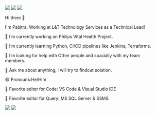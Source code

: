 <a href="https://www.linkedin.com/in/pabitraswain/">
<img src="https://img.shields.io/badge/LinkedIn-0077B5?style=for-the-badge&logo=linkedin&logoColor=white" /></a>

<a href="https://www.facebook.com/pabitra.swain/">
<img src="https://img.shields.io/badge/Facebook-1877F2?style=for-the-badge&logo=facebook&logoColor=white" /></a>

<a href="https://www.instagram.com/pabitrakumarswain/">
<img src="https://img.shields.io/badge/Instagram-E4405F?style=for-the-badge&logo=instagram&logoColor=white" /></a>

Hi there 👋

I'm Pabitra, Working at L&T Technology Services as a Technical Lead!

🔭 I’m currently working on Philips Vital Health Project.

🌱 I’m currently learning Python, CI/CD pipelines like Jenkins, Terraforms.

🤔 I’m looking for help with Other people and spacially with my team members.

💬 Ask me about anything, I will try to findout solution.

😄 Pronouns:He/Him

📝 Favorite editor for Code: VS Code & Visual Studio IDE

📝 Favorite editor for Query: MS SQL Server & SSMS

<img src="https://github-readme-stats.vercel.app/api?username=swainpabitra" />
<img src="https://github-readme-stats.vercel.app/api/top-langs/?username=swainpabitra" />
